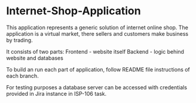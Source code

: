 # Internet-Shop-Application
This application represents a generic solution of internet online shop. 
The application is a virtual market, there sellers and customers make business by trading.

It consists of two parts:
Frontend - website itself
Backend - logic behind website and databases

To build an run each part of application, follow README file instructions of each branch.

For testing purposes a database server can be accessed with credentials provided in Jira instance in ISP-106 task.